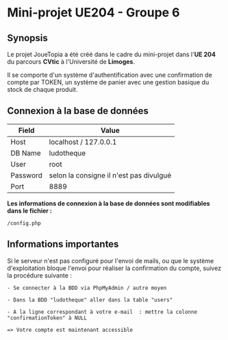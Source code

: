 # Mini-projet UE204 - Groupe 6

## Synopsis

Le projet JoueTopia a été créé dans le cadre du mini-projet
dans l'**UE 204** du parcours **CVtic** à l'Université de **Limoges**.

Il se comporte d'un système d'authentification avec une confirmation
de compte par TOKEN, un système de panier avec une gestion
basique du stock de chaque produit.

## Connexion à la base de données

| Field    | Value                 |
|----------|-----------------------|
| Host     | localhost / 127.0.0.1 |
| DB Name  | ludotheque            |
| User     | root                  |
| Password | selon la consigne il n'est pas divulgué                  |
| Port     | 8889                  |

**Les informations de connexion à la base de données sont modifiables dans le fichier :**

``/config.php``

## Informations importantes

Si le serveur n'est pas configuré pour l'envoi de mails, ou
que le système d'exploitation bloque l'envoi pour réaliser la
confirmation du compte, suivez la procédure suivante :

````
- Se connecter à la BDD via PhpMyAdmin / autre moyen

- Dans la BDD "ludotheque" aller dans la table "users"

- A la ligne correspondant à votre e-mail  : mettre la colonne "confirmationToken" à NULL

=> Votre compte est maintenant accessible
````